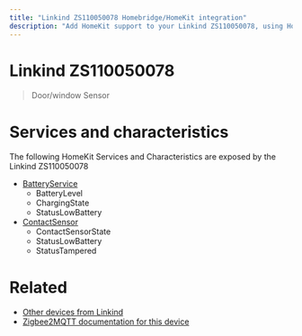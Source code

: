 ```yaml
---
title: "Linkind ZS110050078 Homebridge/HomeKit integration"
description: "Add HomeKit support to your Linkind ZS110050078, using Homebridge, Zigbee2MQTT and homebridge-z2m."
---
```

<!---
This file has been GENERATED using src/docgen/docgen.ts
DO NOT EDIT THIS FILE MANUALLY!
-->
# Linkind ZS110050078
> Door/window Sensor


# Services and characteristics
The following HomeKit Services and Characteristics are exposed by
the Linkind ZS110050078

* [BatteryService](../../battery.md)
  * BatteryLevel
  * ChargingState
  * StatusLowBattery
* [ContactSensor](../../sensors.md)
  * ContactSensorState
  * StatusLowBattery
  * StatusTampered


# Related
* [Other devices from Linkind](../index.md#linkind)
* [Zigbee2MQTT documentation for this device](https://www.zigbee2mqtt.io/devices/ZS110050078.html)